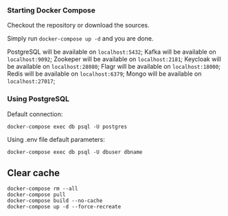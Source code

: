 ### Starting Docker Compose

Checkout the repository or download the sources.

Simply run `docker-compose up -d` and you are done.

PostgreSQL will be available on `localhost:5432`;
Kafka will be available on `localhost:9092`;
Zookeper will be available on `localhost:2181`;
Keycloak will be available on `localhost:28080`;
Flagr will be available on `localhost:18000`;
Redis will be available on `localhost:6379`;
Mongo will be available on `localhost:27017`;

### Using PostgreSQL

Default connection:

`docker-compose exec db psql -U postgres`

Using .env file default parameters:

`docker-compose exec db psql -U dbuser dbname`

## Clear cache

```
docker-compose rm --all
docker-compose pull
docker-compose build --no-cache
docker-compose up -d --force-recreate
 ```